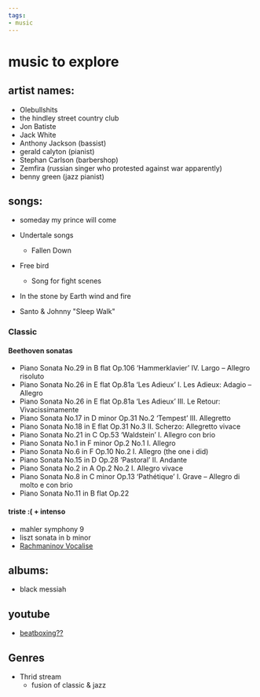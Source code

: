 ```yaml
---
tags:
- music
---
```

# music to explore 

## artist names: 
- Olebullshits 
- the hindley street country club 
- Jon Batiste 
- Jack White
- Anthony Jackson (bassist) 
- gerald calyton (pianist)
- Stephan Carlson (barbershop)
- Zemfira (russian singer who protested against war apparently)
- benny green (jazz pianist)

## songs: 
- someday my prince will come 

- Undertale songs 
	- Fallen Down 
- Free bird 
	- Song for fight scenes 
- In the stone by Earth wind and fire 
- Santo & Johnny "Sleep Walk"

### Classic 
#### Beethoven sonatas 
- Piano Sonata No.29 in B flat Op.106 ‘Hammerklavier’ IV. Largo – Allegro risoluto 
- Piano Sonata No.26 in E flat Op.81a ‘Les Adieux’ I. Les Adieux: Adagio – Allegro
- Piano Sonata No.26 in E flat Op.81a ‘Les Adieux’ III. Le Retour: Vivacissimamente
- Piano Sonata No.17 in D minor Op.31 No.2 ‘Tempest’ III. Allegretto 
- Piano Sonata No.18 in E flat Op.31 No.3 II. Scherzo: Allegretto vivace 
- Piano Sonata No.21 in C Op.53 ‘Waldstein’ I. Allegro con brio
- Piano Sonata No.1 in F minor Op.2 No.1 I. Allegro
- Piano Sonata No.6 in F Op.10 No.2 I. Allegro (the one i did) 
- Piano Sonata No.15 in D Op.28 ‘Pastoral’ II. Andante 
- Piano Sonata No.2 in A Op.2 No.2 I. Allegro vivace 
- Piano Sonata No.8 in C minor Op.13 ‘Pathétique’ I. Grave – Allegro di molto e con brio
- Piano Sonata No.11 in B flat Op.22

#### triste :( + intenso 
- mahler symphony 9 
- liszt sonata in b minor 
- [Rachmaninov Vocalise](https://www.youtube.com/watch?v=SVyza9jzw18) 

## albums: 
- black messiah 

## youtube 
- [beatboxing?? ](https://www.youtube.com/watch?v=-U0AFQbfv88)

## Genres 
- Thrid stream 
	- fusion of classic & jazz 


